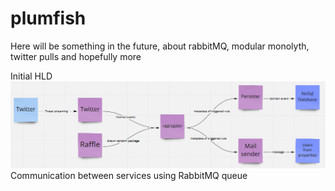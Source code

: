 # plumfish
Here will be something in the future, about rabbitMQ, modular monolyth, twitter pulls and hopefully more

Initial HLD
![High Level Design](docs/HLD_0.2v.PNG)
Communication between services using RabbitMQ queue